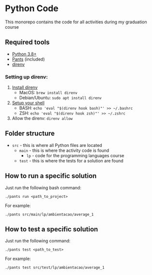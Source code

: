 # Python Code

This monorepo contains the code for all activities during my graduation course

## Required tools

- [Python 3.8+][python]
- [Pants][pants-build] (included)
- [direnv][direnv]

### Setting up direnv:

1. [Install direnv](https://direnv.net/docs/installation.html)
    - MacOS: `brew install direnv`
    - Debian/Ubuntu: `sudo apt install direnv`
2. [Setup your shell](https://direnv.net/docs/hook.html)
    - BASH: `echo 'eval "$(direnv hook bash)"' >> ~/.bashrc`
    - ZSH: `echo 'eval "$(direnv hook zsh)"' >> ~/.zshrc`
3. Allow the direnv: `direnv allow`

## Folder structure

- `src` - this is where all Python files are located
  - `main` - this is where the activity code is found
    - `lp` - code for the programming languages course
  - `test` - this is where the tests for a solution are found

## How to run a specific solution

Just run the following bash command:

    ./pants run <path_to_project>

For example:

    ./pants src/main/lp/ambientacao/average_1

## How to test a specific solution

Just run the following command:

    ./pants test <path_to_test>

For example:

    ./pants test src/test/lp/ambientacao/average_1

[pants-build]: https://www.pantsbuild.org/
[python]: https://www.python.org/
[direnv]: https://direnv.net/